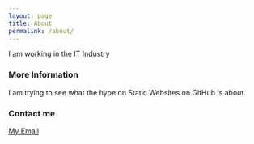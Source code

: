 ```yaml
---
layout: page
title: About
permalink: /about/
---
```


I am working in the IT Industry

### More Information

I am trying to see what the hype on Static Websites on GitHub is about.

### Contact me

[My Email](mailto:might_magic_vii@hotmail.com)

